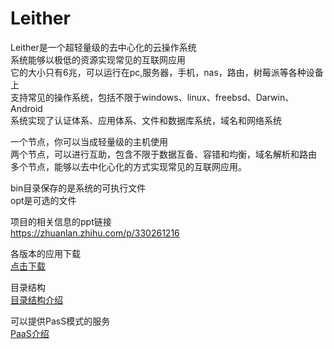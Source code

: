 Leither
========
Leither是一个超轻量级的去中心化的云操作系统  
系统能够以极低的资源实现常见的互联网应用  
它的大小只有6兆，可以运行在pc,服务器，手机，nas，路由，树莓派等各种设备上  
支持常见的操作系统，包括不限于windows、linux、freebsd、Darwin、Android     
系统实现了认证体系、应用体系、文件和数据库系统，域名和网络系统  

一个节点，你可以当成轻量级的主机使用  
两个节点，可以进行互助，包含不限于数据互备、容错和均衡，域名解析和路由  
多个节点，能够以去中化心化的方式实现常见的互联网应用。  


bin目录保存的是系统的可执行文件  
opt是可选的文件  
  
  
  
项目的相关信息的ppt链接  
<https://zhuanlan.zhihu.com/p/330261216>

各版本的应用下载  
<a href="./bin/"> 点击下载</a>  
  
目录结构  
<a href="./Directory.md"> 目录结构介绍</a>  


可以提供PasS模式的服务  
<a href="./PaaS.md"> PaaS介绍</a>  

